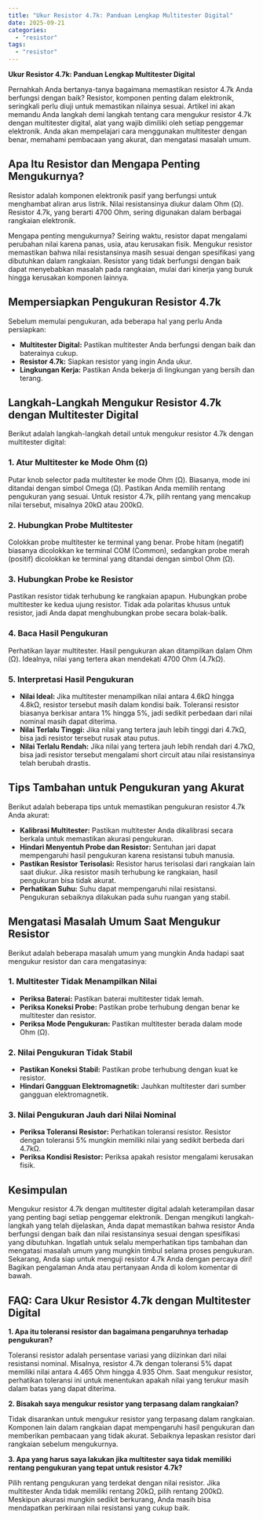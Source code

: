 ```yaml
---
title: "Ukur Resistor 4.7k: Panduan Lengkap Multitester Digital"
date: 2025-09-21
categories: 
  - "resistor"
tags: 
  - "resistor"
---
```


**Ukur Resistor 4.7k: Panduan Lengkap Multitester Digital**

Pernahkah Anda bertanya-tanya bagaimana memastikan resistor 4.7k Anda berfungsi dengan baik? Resistor, komponen penting dalam elektronik, seringkali perlu diuji untuk memastikan nilainya sesuai. Artikel ini akan memandu Anda langkah demi langkah tentang cara mengukur resistor 4.7k dengan multitester digital, alat yang wajib dimiliki oleh setiap penggemar elektronik. Anda akan mempelajari cara menggunakan multitester dengan benar, memahami pembacaan yang akurat, dan mengatasi masalah umum.

## Apa Itu Resistor dan Mengapa Penting Mengukurnya?

Resistor adalah komponen elektronik pasif yang berfungsi untuk menghambat aliran arus listrik. Nilai resistansinya diukur dalam Ohm (Ω). Resistor 4.7k, yang berarti 4700 Ohm, sering digunakan dalam berbagai rangkaian elektronik.

Mengapa penting mengukurnya? Seiring waktu, resistor dapat mengalami perubahan nilai karena panas, usia, atau kerusakan fisik. Mengukur resistor memastikan bahwa nilai resistansinya masih sesuai dengan spesifikasi yang dibutuhkan dalam rangkaian. Resistor yang tidak berfungsi dengan baik dapat menyebabkan masalah pada rangkaian, mulai dari kinerja yang buruk hingga kerusakan komponen lainnya.

## Mempersiapkan Pengukuran Resistor 4.7k

Sebelum memulai pengukuran, ada beberapa hal yang perlu Anda persiapkan:

- **Multitester Digital:** Pastikan multitester Anda berfungsi dengan baik dan baterainya cukup.
- **Resistor 4.7k:** Siapkan resistor yang ingin Anda ukur.
- **Lingkungan Kerja:** Pastikan Anda bekerja di lingkungan yang bersih dan terang.

## Langkah-Langkah Mengukur Resistor 4.7k dengan Multitester Digital

Berikut adalah langkah-langkah detail untuk mengukur resistor 4.7k dengan multitester digital:

### 1\. Atur Multitester ke Mode Ohm (Ω)

Putar knob selector pada multitester ke mode Ohm (Ω). Biasanya, mode ini ditandai dengan simbol Omega (Ω). Pastikan Anda memilih rentang pengukuran yang sesuai. Untuk resistor 4.7k, pilih rentang yang mencakup nilai tersebut, misalnya 20kΩ atau 200kΩ.

### 2\. Hubungkan Probe Multitester

Colokkan probe multitester ke terminal yang benar. Probe hitam (negatif) biasanya dicolokkan ke terminal COM (Common), sedangkan probe merah (positif) dicolokkan ke terminal yang ditandai dengan simbol Ohm (Ω).

### 3\. Hubungkan Probe ke Resistor

Pastikan resistor tidak terhubung ke rangkaian apapun. Hubungkan probe multitester ke kedua ujung resistor. Tidak ada polaritas khusus untuk resistor, jadi Anda dapat menghubungkan probe secara bolak-balik.

### 4\. Baca Hasil Pengukuran

Perhatikan layar multitester. Hasil pengukuran akan ditampilkan dalam Ohm (Ω). Idealnya, nilai yang tertera akan mendekati 4700 Ohm (4.7kΩ).

### 5\. Interpretasi Hasil Pengukuran

- **Nilai Ideal:** Jika multitester menampilkan nilai antara 4.6kΩ hingga 4.8kΩ, resistor tersebut masih dalam kondisi baik. Toleransi resistor biasanya berkisar antara 1% hingga 5%, jadi sedikit perbedaan dari nilai nominal masih dapat diterima.
- **Nilai Terlalu Tinggi:** Jika nilai yang tertera jauh lebih tinggi dari 4.7kΩ, bisa jadi resistor tersebut rusak atau putus.
- **Nilai Terlalu Rendah:** Jika nilai yang tertera jauh lebih rendah dari 4.7kΩ, bisa jadi resistor tersebut mengalami short circuit atau nilai resistansinya telah berubah drastis.

## Tips Tambahan untuk Pengukuran yang Akurat

Berikut adalah beberapa tips untuk memastikan pengukuran resistor 4.7k Anda akurat:

- **Kalibrasi Multitester:** Pastikan multitester Anda dikalibrasi secara berkala untuk memastikan akurasi pengukuran.
- **Hindari Menyentuh Probe dan Resistor:** Sentuhan jari dapat mempengaruhi hasil pengukuran karena resistansi tubuh manusia.
- **Pastikan Resistor Terisolasi:** Resistor harus terisolasi dari rangkaian lain saat diukur. Jika resistor masih terhubung ke rangkaian, hasil pengukuran bisa tidak akurat.
- **Perhatikan Suhu:** Suhu dapat mempengaruhi nilai resistansi. Pengukuran sebaiknya dilakukan pada suhu ruangan yang stabil.

## Mengatasi Masalah Umum Saat Mengukur Resistor

Berikut adalah beberapa masalah umum yang mungkin Anda hadapi saat mengukur resistor dan cara mengatasinya:

### 1\. Multitester Tidak Menampilkan Nilai

- **Periksa Baterai:** Pastikan baterai multitester tidak lemah.
- **Periksa Koneksi Probe:** Pastikan probe terhubung dengan benar ke multitester dan resistor.
- **Periksa Mode Pengukuran:** Pastikan multitester berada dalam mode Ohm (Ω).

### 2\. Nilai Pengukuran Tidak Stabil

- **Pastikan Koneksi Stabil:** Pastikan probe terhubung dengan kuat ke resistor.
- **Hindari Gangguan Elektromagnetik:** Jauhkan multitester dari sumber gangguan elektromagnetik.

### 3\. Nilai Pengukuran Jauh dari Nilai Nominal

- **Periksa Toleransi Resistor:** Perhatikan toleransi resistor. Resistor dengan toleransi 5% mungkin memiliki nilai yang sedikit berbeda dari 4.7kΩ.
- **Periksa Kondisi Resistor:** Periksa apakah resistor mengalami kerusakan fisik.

## Kesimpulan

Mengukur resistor 4.7k dengan multitester digital adalah keterampilan dasar yang penting bagi setiap penggemar elektronik. Dengan mengikuti langkah-langkah yang telah dijelaskan, Anda dapat memastikan bahwa resistor Anda berfungsi dengan baik dan nilai resistansinya sesuai dengan spesifikasi yang dibutuhkan. Ingatlah untuk selalu memperhatikan tips tambahan dan mengatasi masalah umum yang mungkin timbul selama proses pengukuran. Sekarang, Anda siap untuk menguji resistor 4.7k Anda dengan percaya diri! Bagikan pengalaman Anda atau pertanyaan Anda di kolom komentar di bawah.

## FAQ: Cara Ukur Resistor 4.7k dengan Multitester Digital

**1\. Apa itu toleransi resistor dan bagaimana pengaruhnya terhadap pengukuran?**

Toleransi resistor adalah persentase variasi yang diizinkan dari nilai resistansi nominal. Misalnya, resistor 4.7k dengan toleransi 5% dapat memiliki nilai antara 4.465 Ohm hingga 4.935 Ohm. Saat mengukur resistor, perhatikan toleransi ini untuk menentukan apakah nilai yang terukur masih dalam batas yang dapat diterima.

**2\. Bisakah saya mengukur resistor yang terpasang dalam rangkaian?**

Tidak disarankan untuk mengukur resistor yang terpasang dalam rangkaian. Komponen lain dalam rangkaian dapat mempengaruhi hasil pengukuran dan memberikan pembacaan yang tidak akurat. Sebaiknya lepaskan resistor dari rangkaian sebelum mengukurnya.

**3\. Apa yang harus saya lakukan jika multitester saya tidak memiliki rentang pengukuran yang tepat untuk resistor 4.7k?**

Pilih rentang pengukuran yang terdekat dengan nilai resistor. Jika multitester Anda tidak memiliki rentang 20kΩ, pilih rentang 200kΩ. Meskipun akurasi mungkin sedikit berkurang, Anda masih bisa mendapatkan perkiraan nilai resistansi yang cukup baik.
